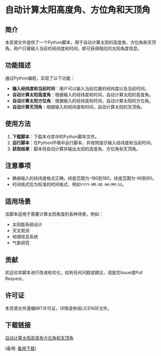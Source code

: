 # 自动计算太阳高度角、方位角和天顶角

## 简介

本资源文件提供了一个Python脚本，用于自动计算太阳的高度角、方位角和天顶角。用户只需输入当前的经纬度和时间，即可获得相应的太阳角度信息。

## 功能描述

通过Python编程，实现了以下功能：

- **输入经纬度和当前时间**：用户可以输入当前位置的经纬度以及当前时间。
- **自动计算太阳高度角**：根据输入的经纬度和时间，自动计算太阳的高度角。
- **自动计算太阳方位角**：根据输入的经纬度和时间，自动计算太阳的方位角。
- **自动计算天顶角**：根据输入的经纬度和时间，自动计算太阳的天顶角。

## 使用方法

1. **下载脚本**：下载本仓库中的Python脚本文件。
2. **运行脚本**：在Python环境中运行脚本，并按照提示输入经纬度和当前时间。
3. **获取结果**：脚本将自动计算并输出太阳的高度角、方位角和天顶角。

## 注意事项

- 确保输入的经纬度格式正确，经度范围为-180到180，纬度范围为-90到90。
- 时间格式应为标准的时间格式，例如`YYYY-MM-DD HH:MM:SS`。

## 适用场景

该脚本适用于需要计算太阳角度的各种场景，例如：

- 太阳能系统设计
- 天文观测
- 地理信息系统
- 气象研究

## 贡献

欢迎对本脚本进行改进和优化，如有任何问题或建议，请提交Issue或Pull Request。

## 许可证

本资源文件遵循MIT许可证，详情请参阅LICENSE文件。

## 下载链接
[自动计算太阳高度角方位角和天顶角](https://pan.quark.cn/s/c9a1f3ce1599) 

(备用: [备用下载](https://pan.baidu.com/s/1EiUGci8BH6c4GNOJIFJ7Kw?pwd=i9aj))
